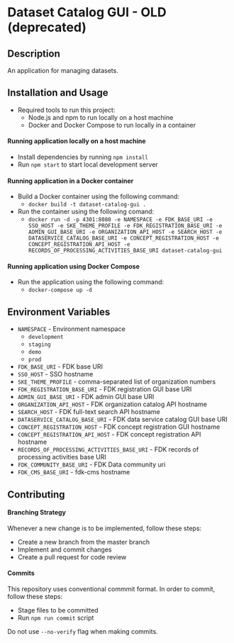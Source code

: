 # Dataset Catalog GUI - OLD (deprecated)

## Description

An application for managing datasets.

## Installation and Usage

- Required tools to run this project:
  - Node.js and npm to run locally on a host machine
  - Docker and Docker Compose to run locally in a container

#### Running application locally on a host machine

- Install dependencies by running `npm install`
- Run `npm start` to start local development server

#### Running application in a Docker container

- Build a Docker container using the following command:
  - `docker build -t dataset-catalog-gui .`
- Run the container using the following comand:
  - `docker run -d -p 4301:8080 -e NAMESPACE -e FDK_BASE_URI -e SSO_HOST -e SKE_THEME_PROFILE -e FDK_REGISTRATION_BASE_URI -e ADMIN_GUI_BASE_URI -e ORGANIZATION_API_HOST -e SEARCH_HOST -e DATASERVICE_CATALOG_BASE_URI -e CONCEPT_REGISTRATION_HOST -e CONCEPT_REGISTRATION_API_HOST -e RECORDS_OF_PROCESSING_ACTIVITIES_BASE_URI dataset-catalog-gui`

#### Running application using Docker Compose

- Run the application using the following command:
  - `docker-compose up -d`

## Environment Variables

- `NAMESPACE` - Environment namespace
  - `development`
  - `staging`
  - `demo`
  - `prod`
- `FDK_BASE_URI` - FDK base URI
- `SSO_HOST` - SSO hostname
- `SKE_THEME_PROFILE` - comma-separated list of organization numbers
- `FDK_REGISTRATION_BASE_URI` - FDK registration GUI base URI
- `ADMIN_GUI_BASE_URI` - FDK admin GUI base URI
- `ORGANIZATION_API_HOST` - FDK organization catalog API hostname
- `SEARCH_HOST` - FDK full-text search API hostname
- `DATASERVICE_CATALOG_BASE_URI` - FDK data service catalog GUI base URI
- `CONCEPT_REGISTRATION_HOST` - FDK concept registration GUI hostname
- `CONCEPT_REGISTRATION_API_HOST` - FDK concept registration API hostname
- `RECORDS_OF_PROCESSING_ACTIVITIES_BASE_URI` - FDK records of processing activities base URI
- `FDK_COMMUNITY_BASE_URI` - FDK Data community uri
- `FDK_CMS_BASE_URI` - fdk-cms hostname

## Contributing

#### Branching Strategy

Whenever a new change is to be implemented, follow these steps:

- Create a new branch from the master branch
- Implement and commit changes
- Create a pull request for code review

#### Commits

This repository uses conventional commmit format. In order to commit, follow these steps:

- Stage files to be committed
- Run `npm run commit` script

Do not use `--no-verify` flag when making commits.
